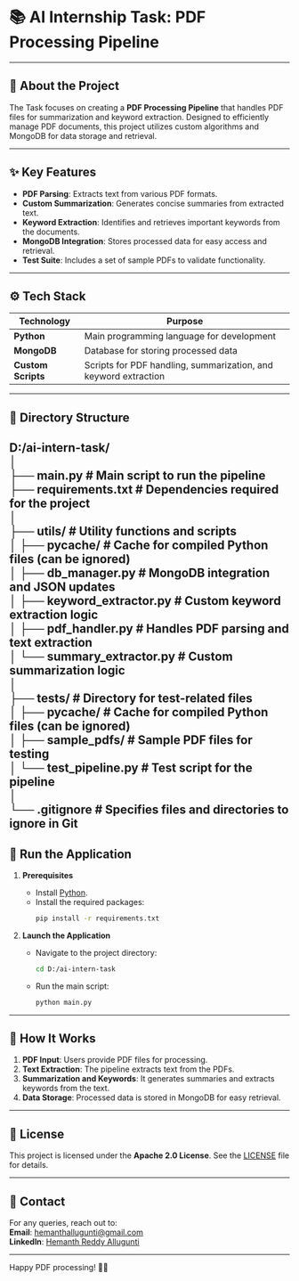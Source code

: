 # 📚 **AI Internship Task: PDF Processing Pipeline**  

---

## 🌟 **About the Project**  
The Task focuses on creating a **PDF Processing Pipeline** that handles PDF files for summarization and keyword extraction. Designed to efficiently manage PDF documents, this project utilizes custom algorithms and MongoDB for data storage and retrieval.

---

## ✨ **Key Features**  
- **PDF Parsing**: Extracts text from various PDF formats.  
- **Custom Summarization**: Generates concise summaries from extracted text.  
- **Keyword Extraction**: Identifies and retrieves important keywords from the documents.  
- **MongoDB Integration**: Stores processed data for easy access and retrieval.  
- **Test Suite**: Includes a set of sample PDFs to validate functionality.

---

## ⚙️ **Tech Stack**  
| **Technology**      | **Purpose**                               |  
|---------------------|-------------------------------------------|  
| **Python**          | Main programming language for development |  
| **MongoDB**         | Database for storing processed data       |  
| **Custom Scripts**   | Scripts for PDF handling, summarization, and keyword extraction |  

---

## 📁 **Directory Structure**  
D:/ai-intern-task/  
│  
├── main.py                      # Main script to run the pipeline  
├── requirements.txt             # Dependencies required for the project  
│  
├── utils/                       # Utility functions and scripts  
│   ├── __pycache__/             # Cache for compiled Python files (can be ignored)  
│   ├── db_manager.py            # MongoDB integration and JSON updates  
│   ├── keyword_extractor.py      # Custom keyword extraction logic  
│   ├── pdf_handler.py           # Handles PDF parsing and text extraction  
│   └── summary_extractor.py      # Custom summarization logic  
│  
├── tests/                       # Directory for test-related files  
│   ├── __pycache__/             # Cache for compiled Python files (can be ignored)  
│   ├── sample_pdfs/            # Sample PDF files for testing  
│   └── test_pipeline.py         # Test script for the pipeline  
│  
└── .gitignore                   # Specifies files and directories to ignore in Git  
---

## 🚀 **Run the Application**  
1. **Prerequisites**  
   - Install [Python](https://www.python.org/downloads/).  
   - Install the required packages:  
     ```bash
     pip install -r requirements.txt
     ```

2. **Launch the Application**  
   - Navigate to the project directory:  
     ```bash
     cd D:/ai-intern-task
     ```
   - Run the main script:  
     ```bash
     python main.py
     ```

---

## 💬 **How It Works**  
1. **PDF Input**: Users provide PDF files for processing.  
2. **Text Extraction**: The pipeline extracts text from the PDFs.  
3. **Summarization and Keywords**: It generates summaries and extracts keywords from the text.  
4. **Data Storage**: Processed data is stored in MongoDB for easy retrieval.

---

## 📄 **License**  
This project is licensed under the **Apache 2.0 License**. See the [LICENSE](LICENSE) file for details.  

---

## 📧 **Contact**  
For any queries, reach out to:  
**Email**: hemanthallugunti@gmail.com  
**LinkedIn**: [Hemanth Reddy Allugunti](https://www.linkedin.com/in/hemanth-reddy-allugunti-883b36216/)  

---

Happy PDF processing! 📄✨
